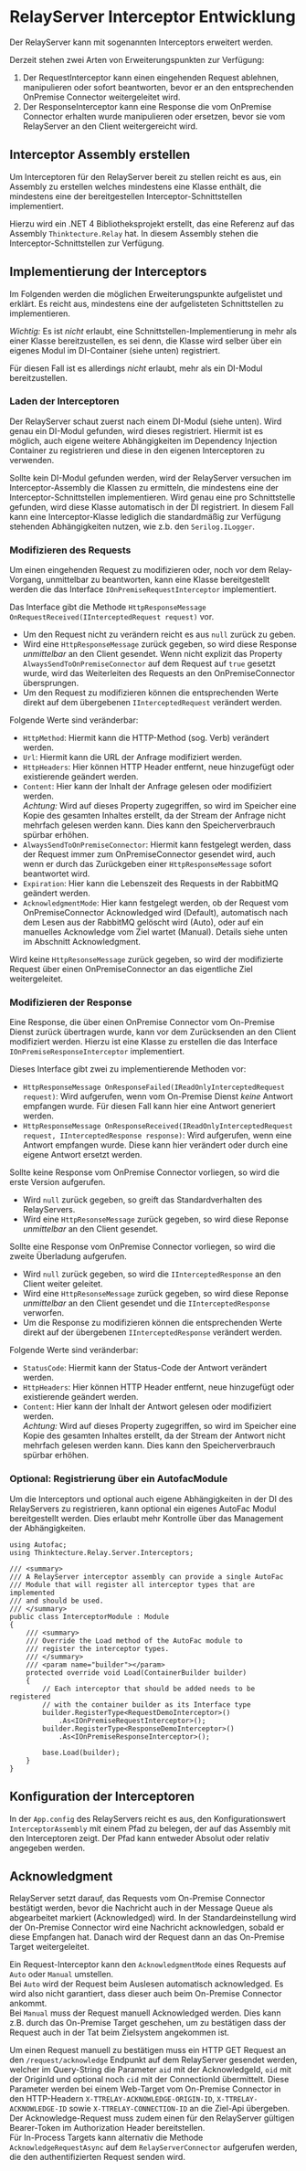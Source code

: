 # RelayServer Interceptor Entwicklung

Der RelayServer kann mit sogenannten Interceptors erweitert werden.

Derzeit stehen zwei Arten von Erweiterungspunkten zur Verfügung:

1. Der RequestInterceptor kann einen eingehenden Request ablehnen, manipulieren oder sofort beantworten, bevor er an den entsprechenden OnPremise Connector weitergeleitet wird.
1. Der ResponseInterceptor kann eine Response die vom OnPremise Connector erhalten wurde manipulieren oder ersetzen, bevor sie vom RelayServer an den Client weitergereicht wird.

## Interceptor Assembly erstellen

Um Interceptoren für den RelayServer bereit zu stellen reicht es aus, ein Assembly zu erstellen welches mindestens eine Klasse enthält, die mindestens eine der bereitgestellen Interceptor-Schnittstellen implementiert.

Hierzu wird ein .NET 4 Bibliotheksprojekt erstellt, das eine Referenz auf das Assembly `Thinktecture.Relay` hat. In diesem Assembly stehen die Interceptor-Schnittstellen zur Verfügung.

## Implementierung der Interceptors

Im Folgenden werden die möglichen Erweiterungspunkte aufgelistet und erklärt. Es reicht aus, mindestens eine der aufgelisteten Schnittstellen zu implementieren.

_Wichtig:_ Es ist _nicht_ erlaubt, eine Schnittstellen-Implementierung in mehr als einer Klasse bereitzustellen, es sei denn, die Klasse wird selber über ein eigenes Modul im DI-Container (siehe unten) registriert.

Für diesen Fall ist es allerdings _nicht_ erlaubt, mehr als ein DI-Modul bereitzustellen.

### Laden der Interceptoren

Der RelayServer schaut zuerst nach einem DI-Modul (siehe unten). Wird genau ein DI-Modul gefunden, wird dieses registriert. Hiermit ist es möglich, auch eigene weitere Abhängigkeiten im Dependency Injection Container zu registrieren und diese in den eigenen Interceptoren zu verwenden.

Sollte kein DI-Modul gefunden werden, wird der RelayServer versuchen im Interceptor-Assembly die Klassen zu ermitteln, die mindestens eine der Interceptor-Schnittstellen implementieren. Wird genau eine pro Schnittstelle gefunden, wird diese Klasse automatisch in der DI registriert.
In diesem Fall kann eine Interceptor-Klasse lediglich die standardmäßig zur Verfügung stehenden Abhängigkeiten nutzen, wie z.b. den `Serilog.ILogger`.


### Modifizieren des Requests

Um einen eingehenden Request zu modifizieren oder, noch vor dem Relay-Vorgang, unmittelbar zu beantworten, kann eine Klasse bereitgestellt werden die das Interface `IOnPremiseRequestInterceptor` implementiert.

Das Interface gibt die Methode `HttpResponseMessage OnRequestReceived(IInterceptedRequest request)` vor.

- Um den Request nicht zu verändern reicht es aus `null` zurück zu geben.
- Wird eine `HttpResponseMessage` zurück gegeben, so wird diese Response *unmittelbar* an den Client gesendet. Wenn nicht explizit das Property `AlwaysSendToOnPremiseConnector` auf dem Request auf `true` gesetzt wurde, wird das Weiterleiten des Requests an den OnPremiseConnector übersprungen.
- Um den Request zu modifizieren können die entsprechenden Werte direkt auf dem übergebenen `IInterceptedRequest` verändert werden.

Folgende Werte sind veränderbar:
  - `HttpMethod`: Hiermit kann die HTTP-Method (sog. Verb) verändert werden.
  - `Url`: Hiermit kann die URL der Anfrage modifiziert werden.
  - `HttpHeaders`: Hier können HTTP Header entfernt, neue hinzugefügt oder existierende geändert werden.
  - `Content`: Hier kann der Inhalt der Anfrage gelesen oder modifiziert werden.  
   *Achtung:* Wird auf dieses Property zugegriffen, so wird im Speicher eine Kopie des gesamten Inhaltes erstellt, da der Stream der Anfrage nicht mehrfach gelesen werden kann. Dies kann den Speicherverbrauch spürbar erhöhen.
  - `AlwaysSendToOnPremiseConnector`: Hiermit kann festgelegt werden, dass der Request immer zum OnPremiseConnector gesendet wird, auch wenn er durch das Zurückgeben einer `HttpResponseMessage` sofort beantwortet wird.
  - `Expiration`: Hier kann die Lebenszeit des Requests in der RabbitMQ geändert werden.
  - `AcknowledgmentMode`: Hier kann festgelegt werden, ob der Request vom OnPremiseConnector Acknowledged wird (Default), automatisch nach dem Lesen aus der RabbitMQ gelöscht wird (Auto), oder auf ein manuelles Acknowledge vom Ziel wartet (Manual). Details siehe unten im Abschnitt Acknowledgment.

Wird keine `HttpResonseMessage` zurück gegeben, so wird der modifizierte Request über einen OnPremiseConnector an das eigentliche Ziel weitergeleitet.

### Modifizieren der Response

Eine Response, die über einen OnPremise Connector vom On-Premise Dienst zurück übertragen wurde, kann vor dem Zurücksenden an den Client modifiziert werden. Hierzu ist eine Klasse zu erstellen die das Interface `IOnPremiseResponseInterceptor` implementiert.

Dieses Interface gibt zwei zu implementierende Methoden vor:

  * `HttpResponseMessage OnResponseFailed(IReadOnlyInterceptedRequest request)`: Wird aufgerufen, wenn vom On-Premise Dienst *keine* Antwort empfangen wurde. Für diesen Fall kann hier eine Antwort generiert werden.
  * `HttpResponseMessage OnResponseReceived(IReadOnlyInterceptedRequest request, IInterceptedResponse response)`: Wird aufgerufen, wenn eine Antwort empfangen wurde. Diese kann hier verändert oder durch eine eigene Antwort ersetzt werden.

Sollte keine Response vom OnPremise Connector vorliegen, so wird die erste Version aufgerufen.

- Wird `null` zurück gegeben, so greift das Standardverhalten des RelayServers.
- Wird eine `HttpResonseMessage` zurück gegeben, so wird diese Reponse *unmittelbar* an den Client gesendet.

Sollte eine Response vom OnPremise Connector vorliegen, so wird die zweite Überladung aufgerufen.

- Wird `null` zurück gegeben, so wird die `IInterceptedResponse` an den Client weiter geleitet.
- Wird eine `HttpResonseMessage` zurück gegeben, so wird diese Reponse *unmittelbar* an den Client gesendet und die `IInterceptedResponse` verworfen.
- Um die Response zu modifizieren können die entsprechenden Werte direkt auf der übergebenen `IInterceptedResponse` verändert werden.

Folgende Werte sind veränderbar:
  - `StatusCode`: Hiermit kann der Status-Code der Antwort verändert werden.
  - `HttpHeaders`: Hier können HTTP Header entfernt, neue hinzugefügt oder existierende geändert werden.
  - `Content`: Hier kann der Inhalt der Antwort gelesen oder modifiziert werden.  
   *Achtung:* Wird auf dieses Property zugegriffen, so wird im Speicher eine Kopie des gesamten Inhaltes erstellt, da der Stream der Antwort nicht mehrfach gelesen werden kann. Dies kann den Speicherverbrauch spürbar erhöhen.

### Optional: Registrierung über ein AutofacModule

Um die Interceptors und optional auch eigene Abhängigkeiten in der DI des RelayServers zu registrieren, kann optional ein eigenes AutoFac Modul bereitgestellt werden. Dies erlaubt mehr Kontrolle über das Management der Abhängigkeiten.

```
using Autofac;
using Thinktecture.Relay.Server.Interceptors;

/// <summary>
/// A RelayServer interceptor assembly can provide a single AutoFac
/// Module that will register all interceptor types that are implemented
/// and should be used.
/// </summary>
public class InterceptorModule : Module
{
	/// <summary>
	/// Override the Load method of the AutoFac module to
	/// register the interceptor types.
	/// </summary>
	/// <param name="builder"></param>
	protected override void Load(ContainerBuilder builder)
	{
		// Each interceptor that should be added needs to be registered
		// with the container builder as its Interface type
		builder.RegisterType<RequestDemoInterceptor>()
			.As<IOnPremiseRequestInterceptor>();
		builder.RegisterType<ResponseDemoInterceptor>()
			.As<IOnPremiseResponseInterceptor>();

		base.Load(builder);
	}
}
```

## Konfiguration der Interceptoren

In der `App.config` des RelayServers reicht es aus, den Konfigurationswert `InterceptorAssembly` mit einem Pfad zu belegen, der auf das Assembly mit den Interceptoren zeigt. Der Pfad kann entweder Absolut oder relativ angegeben werden.

## Acknowledgment

RelayServer setzt darauf, das Requests vom On-Premise Connector bestätigt werden, bevor die Nachricht auch in der Message Queue als abgearbeitet markiert (Acknowledged) wird. In der Standardeinstellung wird der On-Premise Connector wird eine Nachricht acknowledgen, sobald er diese Empfangen hat. Danach wird der Request dann an das On-Premise Target weitergeleitet.

Ein Request-Interceptor kann den `AcknowledgmentMode` eines Requests auf `Auto` oder `Manual` umstellen.  
Bei `Auto` wird der Request beim Auslesen automatisch acknowledged. Es wird also nicht garantiert, dass dieser auch beim On-Premise Connector ankommt.  
Bei `Manual` muss der Request manuell Acknowledged werden. Dies kann z.B. durch das On-Premise Target geschehen, um zu bestätigen dass der Request auch in der Tat beim Zielsystem angekommen ist.

Um einen Request manuell zu bestätigen muss ein HTTP GET Request an den `/request/acknowledge` Endpunkt auf dem RelayServer gesendet werden, welcher im Query-String die Parameter `aid` mit der AcknowledgeId, `oid` mit der OriginId und optional noch `cid` mit der ConnectionId übermittelt. Diese Parameter werden bei einem Web-Target vom On-Premise Connector in den HTTP-Headern `X-TTRELAY-ACKNOWLEDGE-ORIGIN-ID`, `X-TTRELAY-ACKNOWLEDGE-ID` sowie `X-TTRELAY-CONNECTION-ID` an die Ziel-Api übergeben. Der Acknowledge-Request muss zudem einen für den RelayServer gültigen Bearer-Token im Authorization Header bereitstellen.  
Für In-Process Targets kann alternativ die Methode `AcknowledgeRequestAsync` auf dem `RelayServerConnector` aufgerufen werden, die den authentifizierten Request senden wird.

